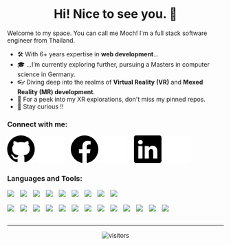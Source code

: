 <h1 align="center">Hi! Nice to see you. 👋</h1>

Welcome to my space. You can call me Moch! I'm a full stack software engineer from Thailand.
- 🛠 With 6+ years expertise in **web development**...
- 🎓 ...I’m currently exploring further, pursuing a Masters in computer science in Germany.
- 👓 Diving deep into the realms of **Virtual Reality (VR)** and **Mexed Reality (MR) development**.
- 📍 For a peek into my XR explorations, don't miss my pinned repos.
- 🌟 Stay curious !!

### Connect with me:
[![website](./assets/logo/gh-light.svg)](https://github.com/kingdomax#gh-light-mode-only)
[![website](./assets/logo/gh-dark.svg)](https://github.com/kingdomax#gh-dark-mode-only)
&nbsp;&nbsp;
[![website](./assets/logo/fb-light.svg)](https://facebook.com/kingdomax#gh-light-mode-only)
[![website](./assets/logo/fb-dark.svg)](https://facebook.com/kingdomax#gh-dark-mode-only)
&nbsp;&nbsp;
[![website](./assets/logo/ln-light.svg)](https://linkedin.com/in/pramoch#gh-light-mode-only)
[![website](./assets/logo/ln-dark.svg)](https://linkedin.com/in/pramoch#gh-dark-mode-only)

### Languages and Tools:
<div>
<img align="left" width="30px" src="https://cdn.jsdelivr.net/gh/devicons/devicon/icons/csharp/csharp-original.svg"  />          
<img align="left" width="30px" src="https://cdn.jsdelivr.net/gh/devicons/devicon/icons/dotnetcore/dotnetcore-original.svg" />
<img align="left" width="30px" src="https://cdn.jsdelivr.net/gh/devicons/devicon/icons/java/java-original.svg" />
<img align="left" width="30px" src="https://cdn.jsdelivr.net/gh/devicons/devicon/icons/cplusplus/cplusplus-original.svg" />
<img align="left" width="30px" src="https://cdn.jsdelivr.net/gh/devicons/devicon/icons/microsoftsqlserver/microsoftsqlserver-plain.svg" />
<img align="left" width="30px" src="https://cdn.jsdelivr.net/gh/devicons/devicon/icons/sqlite/sqlite-original.svg" />
<img align="left" width="30px" src="https://cdn.jsdelivr.net/gh/devicons/devicon/icons/graphql/graphql-plain.svg" />
<img align="left" width="30px" src="https://cdn.jsdelivr.net/gh/devicons/devicon/icons/html5/html5-original.svg" />
<img align="left" width="30px" src="https://cdn.jsdelivr.net/gh/devicons/devicon/icons/css3/css3-original.svg" />
</div>
<br><br>
<div>
  <img align="left" width="30px" src="https://cdn.jsdelivr.net/gh/devicons/devicon/icons/javascript/javascript-original.svg" />
  <img align="left" width="30px" src="https://cdn.jsdelivr.net/gh/devicons/devicon/icons/typescript/typescript-original.svg" />
  <img align="left" width="30px" src="https://cdn.jsdelivr.net/gh/devicons/devicon/icons/react/react-original.svg" />    
  <img align="left" width="30px" src="https://cdn.jsdelivr.net/gh/devicons/devicon/icons/bootstrap/bootstrap-original.svg" />  
  <img align="left" width="30px" src="https://cdn.jsdelivr.net/gh/devicons/devicon/icons/jquery/jquery-original.svg" />  
  <img align="left" width="30px" src="https://cdn.jsdelivr.net/gh/devicons/devicon/icons/sass/sass-original.svg" /> 
  <img align="left" width="30px" src="https://cdn.jsdelivr.net/gh/devicons/devicon/icons/jest/jest-plain.svg" />
  <img align="left" width="30px" src="https://cdn.jsdelivr.net/gh/devicons/devicon/icons/mocha/mocha-plain.svg" />
  <img align="left" width="30px" src="https://cdn.jsdelivr.net/gh/devicons/devicon/icons/selenium/selenium-original.svg" />
  <img align="left" width="30px" src="https://cdn.jsdelivr.net/gh/devicons/devicon/icons/git/git-original.svg" />
  <img align="left" width="30px" src="https://cdn.jsdelivr.net/gh/devicons/devicon/icons/grafana/grafana-original.svg" />
  <img align="left" width="30px" src="https://cdn.jsdelivr.net/gh/devicons/devicon/icons/unity/unity-original.svg" />
  <img align="left" width="30px" src="https://cdn.jsdelivr.net/gh/devicons/devicon/icons/opengl/opengl-original.svg" />
</div>
<br><br>

<hr>
<p align="center">
<img src="https://komarev.com/ghpvc/?username=kingdomax&label=PROFILE+VIEW&style=for-the-badge" alt="visitors" />
</p>
